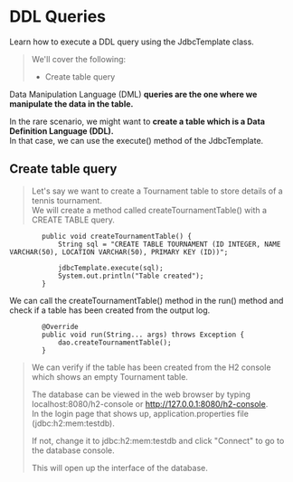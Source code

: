 # DDL Queries

Learn how to execute a DDL query using the JdbcTemplate class.

> We'll cover the following:
>
> - Create table query

Data Manipulation Language (DML) **queries are the one where we manipulate the data in the table.**

In the rare scenario, we might want to **create a table which is a Data Definition Language (DDL).**  
 In that case, we can use the execute() method of the JdbcTemplate.

## Create table query

> Let's say we want to create a Tournament table to store details of a tennis tournament.  
>  We will create a method called createTournamentTable() with a CREATE TABLE query.

            public void createTournamentTable() {
                String sql = "CREATE TABLE TOURNAMENT (ID INTEGER, NAME VARCHAR(50), LOCATION VARCHAR(50), PRIMARY KEY (ID))";

                jdbcTemplate.execute(sql);
                System.out.println("Table created");
            }

We can call the createTournamentTable() method in the run() method and check if a table has been created from the output log.

            @Override
            public void run(String... args) throws Exception {
                dao.createTournamentTable();
            }

> We can verify if the table has been created from the H2 console which shows an empty Tournament table.
>
> The database can be viewed in the web browser by typing localhost:8080/h2-console or http://127.0.0.1:8080/h2-console.  
>  In the login page that shows up, application.properties file (jdbc:h2:mem:testdb).
>
> If not, change it to jdbc:h2:mem:testdb and click "Connect" to go to the database console.
>
> This will open up the interface of the database.
